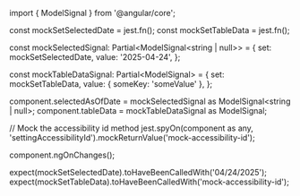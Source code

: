 import { ModelSignal } from '@angular/core';

const mockSetSelectedDate = jest.fn();
const mockSetTableData = jest.fn();

const mockSelectedSignal: Partial<ModelSignal<string | null>> = {
  set: mockSetSelectedDate,
  value: '2025-04-24',
};

const mockTableDataSignal: Partial<ModelSignal<any>> = {
  set: mockSetTableData,
  value: { someKey: 'someValue' },
};

component.selectedAsOfDate = mockSelectedSignal as ModelSignal<string | null>;
component.tableData = mockTableDataSignal as ModelSignal<any>;

// Mock the accessibility id method
jest.spyOn(component as any, 'settingAccessibilityId').mockReturnValue('mock-accessibility-id');

component.ngOnChanges();

expect(mockSetSelectedDate).toHaveBeenCalledWith('04/24/2025');
expect(mockSetTableData).toHaveBeenCalledWith('mock-accessibility-id');